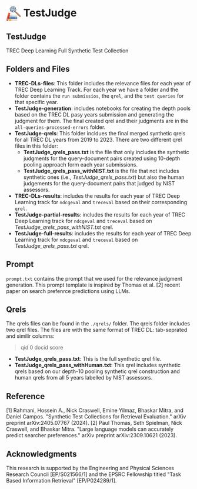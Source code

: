 <h1 align="left">
<img style="vertical-align:middle" width="40px" height="40px" src="figs/TestJudge-logo.png" /> TestJudge
</h1>

## TestJudge
TREC Deep Learning Full Synthetic Test Collection

## Folders and Files

- __TREC-DLs-files__: This folder includes the relevance files for each year of TREC Deep Learning Track. For each year we have a folder and the folder contains the `run submissios`, the `qrel`, and the `test queries` for that specific year.
- __TestJudge-generation__: includes notebooks for creating the depth pools based on the TREC DL pasy years submission and generating the judgment for them. The final created qrel and their judgments are in the `all-queries-processed-errors` folder.
- __TestJudge-qrels__: This folder incldues the final merged synthetic qrels for all TREC DL years from 2019 to 2023. There are two different qrel files in this folder:
    - __TestJudge_qrels_pass.txt__ is the file that only includes the synthetic judgments for the query-document pairs created using 10-depth pooling approach form each year submissions.
    - __TestJudge_qrels_pass_withNIST.txt__ is the file that not includes synthetic ones (i.e., _TestJudge_qrels_pass.txt_) but also the human judgements for the query-document pairs that judged by NIST assessors.
- __TREC-DLs-results__: includes the results for each year of TREC Deep Learning track for `ndcgeval` and `treceval` based on their corresponding `qrel`.
- __TestJudge-partial-results__: includes the results for each year of TREC Deep Learning track for `ndcgeval` and `treceval` based on _TestJudge_qrels_pass_withNIST.txt_ qrel.
- __TestJudge-full-results__: includes the results for each year of TREC Deep Learning track for `ndcgeval` and `treceval` based on _TestJudge_qrels_pass.txt_ qrel.
 
## Prompt
`prompt.txt` contains the prompt that we used for the relevance judgment generation. This prompt template is inspired by Thomas et al. [2] recent paper on search prefenrce predictions using LLMs.

## Qrels
The qrels files can be found in the `./qrels/` folder. The qrels folder includes two qrel files. The files are with the same format of TREC DL: tab-seprated and similir columns:

> qid 0 docid score

- __TestJudge_qrels_pass.txt__: This is the full synthetic qrel file.
- __TestJudge_qrels_pass_withHuman.txt__: This qrel includes synthetic qrels based on our depth-10 pooling synthetic qrel construction and human qrels from all 5 years labelled by NIST assessors.

## Reference
[1] Rahmani, Hossein A., Nick Craswell, Emine Yilmaz, Bhaskar Mitra, and Daniel Campos. "Synthetic Test Collections for Retrieval Evaluation." arXiv preprint arXiv:2405.07767 (2024).
[2] Paul Thomas, Seth Spielman, Nick Craswell, and Bhaskar Mitra. "Large language models can accurately predict searcher preferences." arXiv preprint arXiv:2309.10621 (2023).

## Acknowledgments
This research is supported by the Engineering and Physical Sciences Research Council [EP/S021566/1] and the EPSRC Fellowship titled "Task Based Information Retrieval" [EP/P024289/1].
